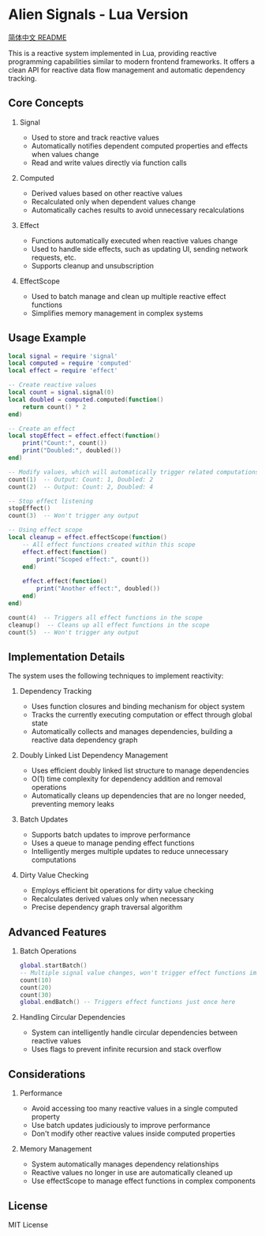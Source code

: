 # Alien Signals - Lua Version

[简体中文 README](README.md)

This is a reactive system implemented in Lua, providing reactive programming capabilities similar to modern frontend frameworks. It offers a clean API for reactive data flow management and automatic dependency tracking.

## Core Concepts

1. Signal
   - Used to store and track reactive values
   - Automatically notifies dependent computed properties and effects when values change
   - Read and write values directly via function calls

2. Computed
   - Derived values based on other reactive values
   - Recalculated only when dependent values change
   - Automatically caches results to avoid unnecessary recalculations

3. Effect
   - Functions automatically executed when reactive values change
   - Used to handle side effects, such as updating UI, sending network requests, etc.
   - Supports cleanup and unsubscription

4. EffectScope
   - Used to batch manage and clean up multiple reactive effect functions
   - Simplifies memory management in complex systems

## Usage Example

```lua
local signal = require 'signal'
local computed = require 'computed'
local effect = require 'effect'

-- Create reactive values
local count = signal.signal(0)
local doubled = computed.computed(function()
    return count() * 2
end)

-- Create an effect
local stopEffect = effect.effect(function()
    print("Count:", count())
    print("Doubled:", doubled())
end)

-- Modify values, which will automatically trigger related computations and effects
count(1)  -- Output: Count: 1, Doubled: 2
count(2)  -- Output: Count: 2, Doubled: 4

-- Stop effect listening
stopEffect()
count(3)  -- Won't trigger any output

-- Using effect scope
local cleanup = effect.effectScope(function()
    -- All effect functions created within this scope
    effect.effect(function()
        print("Scoped effect:", count())
    end)
    
    effect.effect(function()
        print("Another effect:", doubled())
    end)
end)

count(4)  -- Triggers all effect functions in the scope
cleanup()  -- Cleans up all effect functions in the scope
count(5)  -- Won't trigger any output
```

## Implementation Details

The system uses the following techniques to implement reactivity:

1. Dependency Tracking
   - Uses function closures and binding mechanism for object system
   - Tracks the currently executing computation or effect through global state
   - Automatically collects and manages dependencies, building a reactive data dependency graph

2. Doubly Linked List Dependency Management
   - Uses efficient doubly linked list structure to manage dependencies
   - O(1) time complexity for dependency addition and removal operations
   - Automatically cleans up dependencies that are no longer needed, preventing memory leaks

3. Batch Updates
   - Supports batch updates to improve performance
   - Uses a queue to manage pending effect functions
   - Intelligently merges multiple updates to reduce unnecessary computations

4. Dirty Value Checking
   - Employs efficient bit operations for dirty value checking
   - Recalculates derived values only when necessary
   - Precise dependency graph traversal algorithm

## Advanced Features

1. Batch Operations
   ```lua
   global.startBatch()
   -- Multiple signal value changes, won't trigger effect functions immediately
   count(10)
   count(20)
   count(30)
   global.endBatch() -- Triggers effect functions just once here
   ```

2. Handling Circular Dependencies
   - System can intelligently handle circular dependencies between reactive values
   - Uses flags to prevent infinite recursion and stack overflow

## Considerations

1. Performance
   - Avoid accessing too many reactive values in a single computed property
   - Use batch updates judiciously to improve performance
   - Don't modify other reactive values inside computed properties

2. Memory Management
   - System automatically manages dependency relationships
   - Reactive values no longer in use are automatically cleaned up
   - Use effectScope to manage effect functions in complex components

## License

MIT License
